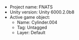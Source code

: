 <!-- UNITY CODE ASSIST INSTRUCTIONS START -->
- Project name: FNATS
- Unity version: Unity 6000.2.0b8
- Active game object:
  - Name: Cylinder.004
  - Tag: Untagged
  - Layer: Default
<!-- UNITY CODE ASSIST INSTRUCTIONS END -->
